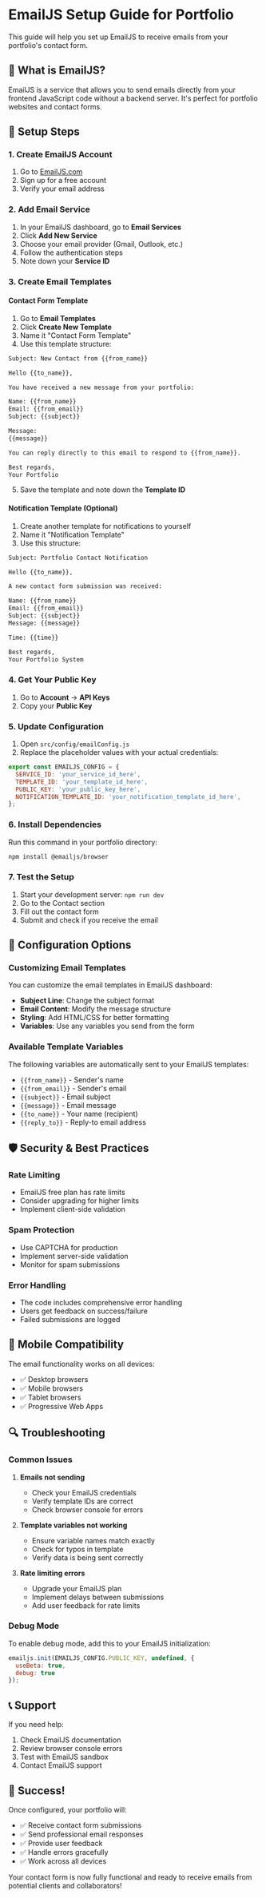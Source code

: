 # EmailJS Setup Guide for Portfolio

This guide will help you set up EmailJS to receive emails from your portfolio's contact form.

## 📧 What is EmailJS?

EmailJS is a service that allows you to send emails directly from your frontend JavaScript code without a backend server. It's perfect for portfolio websites and contact forms.

## 🚀 Setup Steps

### 1. Create EmailJS Account

1. Go to [EmailJS.com](https://www.emailjs.com/)
2. Sign up for a free account
3. Verify your email address

### 2. Add Email Service

1. In your EmailJS dashboard, go to **Email Services**
2. Click **Add New Service**
3. Choose your email provider (Gmail, Outlook, etc.)
4. Follow the authentication steps
5. Note down your **Service ID**

### 3. Create Email Templates

#### Contact Form Template
1. Go to **Email Templates**
2. Click **Create New Template**
3. Name it "Contact Form Template"
4. Use this template structure:

```html
Subject: New Contact from {{from_name}}

Hello {{to_name}},

You have received a new message from your portfolio:

Name: {{from_name}}
Email: {{from_email}}
Subject: {{subject}}

Message:
{{message}}

You can reply directly to this email to respond to {{from_name}}.

Best regards,
Your Portfolio
```

5. Save the template and note down the **Template ID**

#### Notification Template (Optional)
1. Create another template for notifications to yourself
2. Name it "Notification Template"
3. Use this structure:

```html
Subject: Portfolio Contact Notification

Hello {{to_name}},

A new contact form submission was received:

Name: {{from_name}}
Email: {{from_email}}
Subject: {{subject}}
Message: {{message}}

Time: {{time}}

Best regards,
Your Portfolio System
```

### 4. Get Your Public Key

1. Go to **Account** → **API Keys**
2. Copy your **Public Key**

### 5. Update Configuration

1. Open `src/config/emailConfig.js`
2. Replace the placeholder values with your actual credentials:

```javascript
export const EMAILJS_CONFIG = {
  SERVICE_ID: 'your_service_id_here',
  TEMPLATE_ID: 'your_template_id_here',
  PUBLIC_KEY: 'your_public_key_here',
  NOTIFICATION_TEMPLATE_ID: 'your_notification_template_id_here',
};
```

### 6. Install Dependencies

Run this command in your portfolio directory:

```bash
npm install @emailjs/browser
```

### 7. Test the Setup

1. Start your development server: `npm run dev`
2. Go to the Contact section
3. Fill out the contact form
4. Submit and check if you receive the email

## 🔧 Configuration Options

### Customizing Email Templates

You can customize the email templates in EmailJS dashboard:

- **Subject Line**: Change the subject format
- **Email Content**: Modify the message structure
- **Styling**: Add HTML/CSS for better formatting
- **Variables**: Use any variables you send from the form

### Available Template Variables

The following variables are automatically sent to your EmailJS templates:

- `{{from_name}}` - Sender's name
- `{{from_email}}` - Sender's email
- `{{subject}}` - Email subject
- `{{message}}` - Email message
- `{{to_name}}` - Your name (recipient)
- `{{reply_to}}` - Reply-to email address

## 🛡️ Security & Best Practices

### Rate Limiting
- EmailJS free plan has rate limits
- Consider upgrading for higher limits
- Implement client-side validation

### Spam Protection
- Use CAPTCHA for production
- Implement server-side validation
- Monitor for spam submissions

### Error Handling
- The code includes comprehensive error handling
- Users get feedback on success/failure
- Failed submissions are logged

## 📱 Mobile Compatibility

The email functionality works on all devices:
- ✅ Desktop browsers
- ✅ Mobile browsers
- ✅ Tablet browsers
- ✅ Progressive Web Apps

## 🔍 Troubleshooting

### Common Issues

1. **Emails not sending**
   - Check your EmailJS credentials
   - Verify template IDs are correct
   - Check browser console for errors

2. **Template variables not working**
   - Ensure variable names match exactly
   - Check for typos in template
   - Verify data is being sent correctly

3. **Rate limiting errors**
   - Upgrade your EmailJS plan
   - Implement delays between submissions
   - Add user feedback for rate limits

### Debug Mode

To enable debug mode, add this to your EmailJS initialization:

```javascript
emailjs.init(EMAILJS_CONFIG.PUBLIC_KEY, undefined, {
  useBeta: true,
  debug: true
});
```

## 📞 Support

If you need help:
1. Check EmailJS documentation
2. Review browser console errors
3. Test with EmailJS sandbox
4. Contact EmailJS support

## 🎉 Success!

Once configured, your portfolio will:
- ✅ Receive contact form submissions
- ✅ Send professional email responses
- ✅ Provide user feedback
- ✅ Handle errors gracefully
- ✅ Work across all devices

Your contact form is now fully functional and ready to receive emails from potential clients and collaborators!
